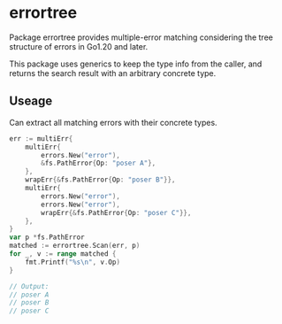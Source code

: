 # errortree
Package errortree provides multiple-error matching considering the tree structure of errors in Go1.20 and later.

This package uses generics to keep the type info from the caller, and returns the search result with an arbitrary concrete type.

## Useage

Can extract all matching errors with their concrete types.

```go
err := multiErr{
	multiErr{
		errors.New("error"),
		&fs.PathError{Op: "poser A"},
	},
	wrapErr{&fs.PathError{Op: "poser B"}},
	multiErr{
		errors.New("error"),
		errors.New("error"),
		wrapErr{&fs.PathError{Op: "poser C"}},
	},
}
var p *fs.PathError
matched := errortree.Scan(err, p)
for _, v := range matched {
	fmt.Printf("%s\n", v.Op)
}

// Output:
// poser A
// poser B
// poser C
```
